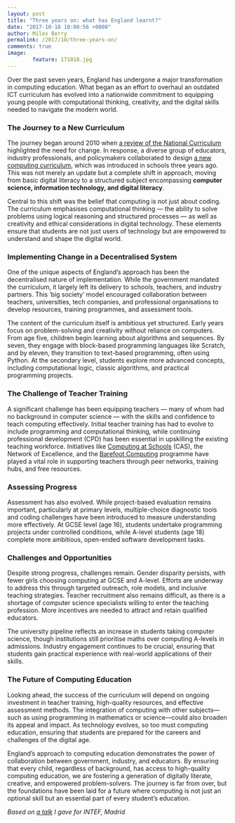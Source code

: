 ```yaml
---
layout: post
title: "Three years on: what has England learnt?"
date: "2017-10-18 10:00:56 +0000"
author: Miles Berry
permalink: /2017/10/three-years-on/
comments: true
image:
        feature: 171018.jpg
---
```



Over the past seven years, England has undergone a major transformation in computing education. What began as an effort to overhaul an outdated ICT curriculum has evolved into a nationwide commitment to equipping young people with computational thinking, creativity, and the digital skills needed to navigate the modern world.

### The Journey to a New Curriculum
The journey began around 2010 when [a review of the National Curriculum](https://assets.publishing.service.gov.uk/media/5a7572c5ed915d6faf2b3104/NCR-Expert_Panel_Report.pdf) highlighted the need for change. In response, a diverse group of educators, industry professionals, and policymakers collaborated to design [a new computing curriculum](https://www.gov.uk/government/publications/national-curriculum-in-england-computing-programmes-of-study/national-curriculum-in-england-computing-programmes-of-study), which was introduced in schools three years ago. This was not merely an update but a complete shift in approach, moving from basic digital literacy to a structured subject encompassing **computer science, information technology, and digital literacy**.

Central to this shift was the belief that computing is not just about coding. The curriculum emphasises computational thinking — the ability to solve problems using logical reasoning and structured processes — as well as creativity and ethical considerations in digital technology. These elements ensure that students are not just users of technology but are empowered to understand and shape the digital world.

### Implementing Change in a Decentralised System
One of the unique aspects of England’s approach has been the decentralised nature of implementation. While the government mandated the curriculum, it largely left its delivery to schools, teachers, and industry partners. This ‘big society’ model encouraged collaboration between teachers, universities, tech companies, and professional organisations to develop resources, training programmes, and assessment tools.

The content of the curriculum itself is ambitious yet structured. Early years focus on problem-solving and creativity without reliance on computers. From age five, children begin learning about algorithms and sequences. By seven, they engage with block-based programming languages like Scratch, and by eleven, they transition to text-based programming, often using Python. At the secondary level, students explore more advanced concepts, including computational logic, classic algorithms, and practical programming projects.

### The Challenge of Teacher Training
A significant challenge has been equipping teachers — many of whom had no background in computer science — with the skills and confidence to teach computing effectively. Initial teacher training has had to evolve to include programming and computational thinking, while continuing professional development (CPD) has been essential in upskilling the existing teaching workforce. Initiatives like [Computing at Schools](https://www.computingatschool.org.uk/) (CAS), the Network of Excellence, and the [Barefoot Computing](https://www.barefootcomputing.org/) programme have played a vital role in supporting teachers through peer networks, training hubs, and free resources.

### Assessing Progress
Assessment has also evolved. While project-based evaluation remains important, particularly at primary levels, multiple-choice diagnostic tools and coding challenges have been introduced to measure understanding more effectively. At GCSE level (age 16), students undertake programming projects under controlled conditions, while A-level students (age 18) complete more ambitious, open-ended software development tasks.

### Challenges and Opportunities
Despite strong progress, challenges remain. Gender disparity persists, with fewer girls choosing computing at GCSE and A-level. Efforts are underway to address this through targeted outreach, role models, and inclusive teaching strategies. Teacher recruitment also remains difficult, as there is a shortage of computer science specialists willing to enter the teaching profession. More incentives are needed to attract and retain qualified educators.

The university pipeline reflects an increase in students taking computer science, though institutions still prioritise maths over computing A-levels in admissions. Industry engagement continues to be crucial, ensuring that students gain practical experience with real-world applications of their skills.

### The Future of Computing Education
Looking ahead, the success of the curriculum will depend on ongoing investment in teacher training, high-quality resources, and effective assessment methods. The integration of computing with other subjects—such as using programming in mathematics or science—could also broaden its appeal and impact. As technology evolves, so too must computing education, ensuring that students are prepared for the careers and challenges of the digital age.

England’s approach to computing education demonstrates the power of collaboration between government, industry, and educators. By ensuring that every child, regardless of background, has access to high-quality computing education, we are fostering a generation of digitally literate, creative, and empowered problem-solvers. The journey is far from over, but the foundations have been laid for a future where computing is not just an optional skill but an essential part of every student’s education.

*Based on [a talk](https://www.youtube.com/watch?v=POSB1Z9RUjc) I gave for INTEF, Madrid*

